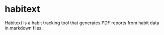 # habitext

Habitext is a habit tracking tool that generates PDF reports from habit data in markdown files.
